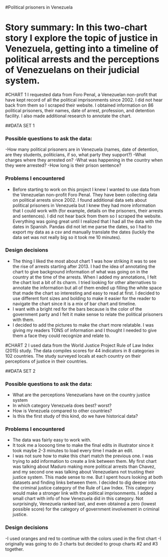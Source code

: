 #Political prisoners in Venezuela
# Story summary: In this two-chart story I explore the topic of justice in Venezuela, getting into a timeline of political arrests and the perceptions of Venezuelans on their judicial system.

#CHART 1
I requested data from Foro Penal, a Venezuelan non-profit that have kept record of all the political imprisonments since 2002.
I did not hear back from them so I scraped their website.
I obtained information on 86 political prisoners, their names, date of arrest, profession, and detention facility.
I also made additional research to annotate the chart.


##DATA SET 1

### Possible questions to ask the data:

-How many political prisoners are in Venezuela (names, date of detention, are they students, politicians, if so, what party they support?)
-What charges where they arrested on?
-What was happening in the country when they were arrested?
-How long is their prison sentence?



### Problems I encountered
- Before starting to work on this project I knew I wanted to use data from the Venezuelan non-profit Foro Penal.
They have been collecting data on political arrests since 2002. I found additional data sets about political prisoners in Venezuela
but I knew they had more information that I could work with (for example, details on the prisoners, their arrests and sentences).
I did not hear back from them so I scraped the website. Everything was going great until I realized that I had all the data with the dates in Spanish.
Pandas did not let me parse the dates, so I had to export my data as a csv and manually translate the dates (luckily the data set was not really big so it took me 10 minutes).


### Design decisions

- The thing I liked the most about chart 1 was how striking it was to see the rise of arrests starting after 2013. 
I had the idea of annotating the chart to give background information of what was going on in the country at the time of the arrests.
When I added my annotations, I felt the chart lost a bit of its charm. I tried looking for other alternatives to annotate the information
but all of them ended up filling the white space that made the chart so interesting and easy to read at first. I decided to use different
font sizes and bolding to make it easier for the reader to navigate the chart since it is a mix of bar chart and timeline.
- I want with a bright red for the bars because is the color of the government party and I felt it make sense to relate the political prisoners with them.
- I decided to add the pictures to make the chart more relatable. I was giving my readers TONS of information and I thought I needed to give them a face they could recognize and relate to.



#CHART 2
I used data from the World Justice Project Rule of Law Index (2015) study. The data compiles scores for 44 indicators in 8 categories in 102 countries. The study surveyed locals at each country on their perceptions of justice in their countries.

##DATA SET 2

### Possible questions to ask the data:
- What are the perceptions Venezuelans have on the country justice system
- In which category Venezuela does best? worst?
- How is Venezuela compared to other countries?
- Is this the first study of this kind, do we have historical data?


### Problems I encountered
- The data was fairly easy to work with. 
- It took me a loooong time to make the final edits in illustrator since it took maybe 2-3 minutes to load every time I made an edit.
- I was not sure how to make this chart match the previous one. I was trying to add information to create a link between them.
My first chart was talking about Maduro making more political arrests than Chavez, and my second one was talking about Venezuelans not trusting their justice system.
This made sense to me. But I spent hours looking at both datasets and finding links between them. I decided to dig deeper into the criminal justice category of the Rule of Law Index.
This category would make a stronger link with the political imprisonments. I added a small chart with info of how Venezuela did in this category. Not surprisingly, Venezuela ranked last, and
even obtained a zero (lowest possible score) for the category of government involvement in criminal justice.
 
### Design decisions
-I used oranges and red to continue with the colors used in the first chart
-I originally was going to do 3 charts but decided to group charts #2 and #3 together.

